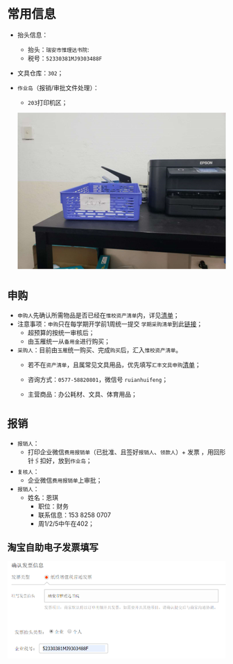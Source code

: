 # 常用信息

- 抬头信息：
  - 抬头：`瑞安市惟理达书院`: 
  - 税号：`52330381MJ9303488F`

- 文具仓库：`302`；

- `作业岛`（报销/审批文件处理）：

  - `203`打印机区；

  ![1555480928579](media/1555480928579.png)

    

# `申购`

- `申购人`先确认所需物品是否已经在`惟校资产清单`内，详见[清单](https://docs.qq.com/sheet/DWGNUdFJId0ZxSG9K?opendocxfrom=admin&tab=BB08J2)；
- 注意事项：`申购`只在每学期开学前1周统一提交 `学期采购清单`到此[链接](https://docs.qq.com/sheet/DWGNUdFJId0ZxSG9K?tab=z9bfro)；
  - 超预算的按统一审核后；
  - 由玉雁统一从`备用金`进行购买；
- `采购人`：目前由`玉雁`统一购买、完成`购买`后，汇入`惟校资产清单`。
  - 若不在`资产清单`，且属常见文具用品，优先填写`汇丰文具申购`[清单](https://shimo.im/sheet/UFae1MU8GmUXUKeu/3bjMr)；

  - 咨询方式：`0577-58820801`，微信号 `ruianhuifeng`；
  - 主营商品：办公耗材、文具、体育用品；



# `报销`

- `报销人`：
  - 打印企业微信`费用报销单`（已批准、且签好`报销人`、`领款人`）+ 发票 ，用回形针🖇扣好，放到`作业岛`；
- `复核人`：
  - 企业微信`费用报销单`上审批；
- `报销人`：
  - 姓名：恩琪
    - 职位：财务
    - 联系信息：153 8258 0707
    - 周1/2/5中午在402；



## 淘宝自助电子发票填写

![1555298968972](media/1555298968972.png)



